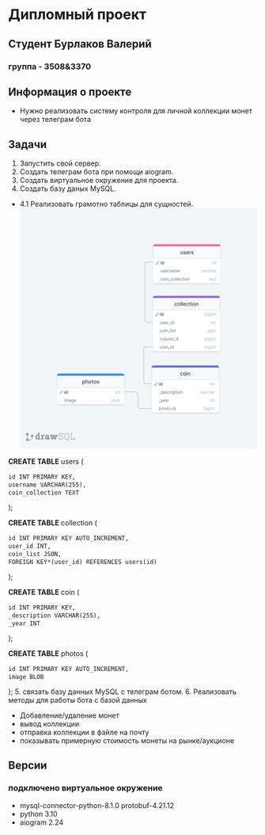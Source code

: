 # Дипломный проект
## Студент Бурлаков Валерий
### группа - 3508&3370

## Информация о проекте
* Нужно реализовать систему контроля для личной коллекции монет через телеграм бота

## Задачи
1. Запустить свой сервер.
2. Создать телеграм бота при помощи aiogram.
3. Создать виртуальное окружение для проекта.
4. Создать базу даных MySQL.
* 4.1 Реализовать грамотно таблицы для сущностей.
![drawSQL](images/drawSQL-diplom-export-2023-08-20.png)

**CREATE TABLE** users (

    id INT PRIMARY KEY,
    username VARCHAR(255),
    coin_collection TEXT
);

**CREATE TABLE** collection (

    id INT PRIMARY KEY AUTO_INCREMENT,
    user_id INT,
    coin_list JSON,
	FOREIGN KEY*(user_id) REFERENCES users(id)
);

**CREATE TABLE** coin (

	id INT PRIMARY KEY,
    _description VARCHAR(255),
    _year INT
);

**CREATE TABLE** photos (

	id INT PRIMARY KEY AUTO_INCREMENT,
    image BLOB
);
5. связать базу данных MySQL с телеграм ботом.
6. Реализовать методы для работы бота с базой данных
* Добавление/удаление монет
* вывод коллекции
* отправка коллекции в файле на почту
* показывать примерную стоимость монеты на рынке/аукционе


## Версии
### подключено виртуальное окружение
* mysql-connector-python-8.1.0 protobuf-4.21.12
* python 3.10
* aiogram 2.24